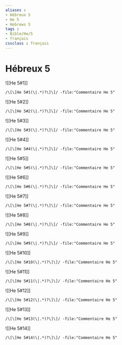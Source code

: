 ```yaml
---
aliases : 
- Hébreux 5
- He 5
- Hebrews 5
tags : 
- Bible/He/5
- français
cssclass : français
---
```


# Hébreux 5

![[He 5#1]]

```query
/\[\[He 5#1(\|.*)?\]\]/ -file:"Commentaire He 5"
```

![[He 5#2]]

```query
/\[\[He 5#2(\|.*)?\]\]/ -file:"Commentaire He 5"
```

![[He 5#3]]

```query
/\[\[He 5#3(\|.*)?\]\]/ -file:"Commentaire He 5"
```

![[He 5#4]]

```query
/\[\[He 5#4(\|.*)?\]\]/ -file:"Commentaire He 5"
```

![[He 5#5]]

```query
/\[\[He 5#5(\|.*)?\]\]/ -file:"Commentaire He 5"
```

![[He 5#6]]

```query
/\[\[He 5#6(\|.*)?\]\]/ -file:"Commentaire He 5"
```

![[He 5#7]]

```query
/\[\[He 5#7(\|.*)?\]\]/ -file:"Commentaire He 5"
```

![[He 5#8]]

```query
/\[\[He 5#8(\|.*)?\]\]/ -file:"Commentaire He 5"
```

![[He 5#9]]

```query
/\[\[He 5#9(\|.*)?\]\]/ -file:"Commentaire He 5"
```

![[He 5#10]]

```query
/\[\[He 5#10(\|.*)?\]\]/ -file:"Commentaire He 5"
```

![[He 5#11]]

```query
/\[\[He 5#11(\|.*)?\]\]/ -file:"Commentaire He 5"
```

![[He 5#12]]

```query
/\[\[He 5#12(\|.*)?\]\]/ -file:"Commentaire He 5"
```

![[He 5#13]]

```query
/\[\[He 5#13(\|.*)?\]\]/ -file:"Commentaire He 5"
```

![[He 5#14]]

```query
/\[\[He 5#14(\|.*)?\]\]/ -file:"Commentaire He 5"
```


